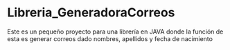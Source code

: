 # Libreria_GeneradoraCorreos
Este es un pequeño proyecto para una librería en JAVA donde la función de esta es generar correos dado nombres, apellidos y fecha de nacimiento 
